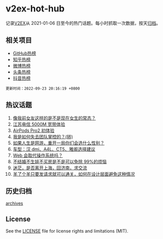 # v2ex-hot-hub

 记录[V2EX](https://www.v2ex.com/)从 2021-01-06 日至今的热门话题。每小时抓取一次数据，按天[归档](archives)。
 
 ## 相关项目

- [GitHub热榜](https://github.com/snaildev/github-hot-hub)
- [知乎热榜](https://github.com/snaildev/zhihu-hot-hub)
- [微博热榜](https://github.com/snaildev/weibo-hot-hub)
- [头条热榜](https://github.com/snaildev/toutiao-hot-hub)
- [抖音热榜](https://github.com/snaildev/douyin-hot-hub)


 `更新时间：2022-09-23 20:16:19 +0800`

## 热议话题

1. [像我前女友这样的是不是现在女生的常态？](https://www.v2ex.com/t/882353)
1. [江苏电信 5000M 宽带体验](https://www.v2ex.com/t/882261)
1. [AirPods Pro2 初体验](https://www.v2ex.com/t/882311)
1. [我是如何失去团队掌控的？(转)](https://www.v2ex.com/t/882400)
1. [如果人生是网游，重开一局你们会选什么性别？](https://www.v2ex.com/t/882380)
1. [车型：汉 dmi、A4L、CT5、雅阁选择建议](https://www.v2ex.com/t/882331)
1. [Web 会取代操作系统吗？](https://www.v2ex.com/t/882341)
1. [不结婚不生娃不买房是不是可以免除 99%的烦恼](https://www.v2ex.com/t/882436)
1. [迷茫，是否离开上海，回济南，求交流](https://www.v2ex.com/t/882291)
1. [羊了个羊只要发请求就可以通关，如何在设计层面避免这种情况](https://www.v2ex.com/t/882304)

## 历史归档

[archives](archives)

## License

See the [LICENSE](LICENSE) file for license rights and limitations (MIT).
